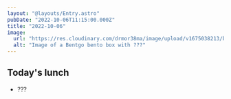 ```yaml
---
layout: "@layouts/Entry.astro"
pubDate: "2022-10-06T11:15:00.000Z"
title: "2022-10-06"
image:
  url: "https://res.cloudinary.com/drmor38ma/image/upload/v1675038213/bbt/2022-10-06_oqsorm.jpg"
  alt: "Image of a Bentgo bento box with ???"
---
```


## Today's lunch

- ???
